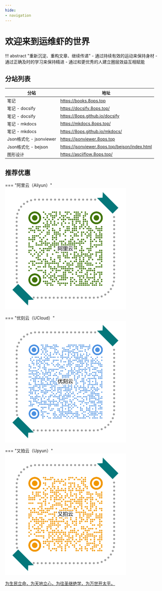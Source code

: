 ```yaml
---
hide:
- navigation
---
```


# 欢迎来到运维虾的世界 



!!! abstract "重新沉淀、重构文章、继续传递"
    - 通过持续有效的运动来保持身材
    - 通过正确及时的学习来保持精进
    - 通过和更优秀的人建立圈层效益互相赋能



## 分站列表

| 分站                   | 地址                                            |
| ---------------------- | ----------------------------------------------- |
| 笔记 | https://books.8ops.top |
| 笔记 - docsify | <https://docsify.8ops.top/>                |
| 笔记 - docsify | <https://8ops.github.io/docsify>            |
| 笔记 - mkdocs | <https://mkdocs.8ops.top/> |
| 笔记 - mkdocs | <https://8ops.github.io/mkdocs/> |
| Json格式化 - jsonviewer | <https://jsonviewer.8ops.top>                   |
| Json格式化 - bejson | <https://jsonviewer.8ops.top/bejson/index.html> |
| 图形设计        | <https://asciiflow.8ops.top/> |



## 推荐优惠

===  "阿里云（Aliyun）"
    [![阿里云](images/invitation/aliyun.png )](https://www.aliyun.com/minisite/goods?userCode=2gmajzdu)

===  "优刻云（UCloud）"
    [![优刻云](images/invitation/ucloud.png )](https://www.ucloud.cn/site/active/kuaijie.html?invitation_code=C1x1F199E882104)

===  "又拍云（Upyun）"
    [![又拍云](images/invitation/upyun.png )](https://console.upyun.com/register/?invite=HJikJr9NZ)



<u>为生民立命，为天地立心，为往圣继绝学，为万世开太平。</u>

